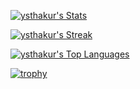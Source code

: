 [![ysthakur's Stats](https://github-readme-stats.vercel.app/api?username=ysthakur&theme=dracula&show_icons=true&hide_border=true)](https://gh-stats-gen.vercel.app/)

[![ysthakur's Streak](https://github-readme-streak-stats.herokuapp.com/?user=ysthakur&theme=dracula&hide_border=true)](https://gh-stats-gen.vercel.app/)

[![ysthakur's Top Languages](https://github-readme-stats.vercel.app/api/top-langs/?username=ysthakur&theme=dracula&show_icons=true&hide_border=true&hide=Jupyter+Notebook,TeX,Shell,Batchfile&langs_count=7)](https://gh-stats-gen.vercel.app/)

[![trophy](https://github-profile-trophy.vercel.app/?username=ysthakur&theme=dracula&column=4)](https://github.com/ryo-ma/github-profile-trophy)
